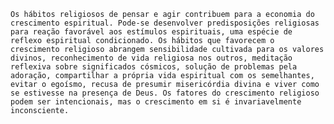     Os hábitos religiosos de pensar e agir contribuem para a economia do crescimento espiritual. Pode-se desenvolver predisposições religiosas para reação favorável aos estímulos espirituais, uma espécie de reflexo espiritual condicionado. Os hábitos que favorecem o crescimento religioso abrangem sensibilidade cultivada para os valores divinos, reconhecimento de vida religiosa nos outros, meditação reflexiva sobre significados cósmicos, solução de problemas pela adoração, compartilhar a própria vida espiritual com os semelhantes, evitar o egoísmo, recusa de presumir misericórdia divina e viver como se estivesse na presença de Deus. Os fatores do crescimento religioso podem ser intencionais, mas o crescimento em si é invariavelmente inconsciente.
